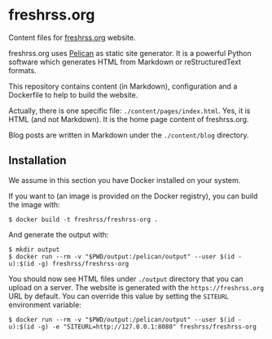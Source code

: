 # freshrss.org

Content files for [freshrss.org](http://freshrss.org) website.

freshrss.org uses [Pelican](http://getpelican.com/) as static site generator.
It is a powerful Python software which generates HTML from Markdown or
reStructuredText formats.

This repository contains content (in Markdown), configuration and a Dockerfile
to help to build the website.

Actually, there is one specific file: `./content/pages/index.html`. Yes, it is
HTML (and not Markdown). It is the home page content of freshrss.org.

Blog posts are written in Markdown under the `./content/blog` directory.

## Installation

We assume in this section you have Docker installed on your system.

If you want to (an image is provided on the Docker registry), you can build the
image with:

```console
$ docker build -t freshrss/freshrss-org .
```

And generate the output with:

```console
$ mkdir output
$ docker run --rm -v "$PWD/output:/pelican/output" --user $(id -u):$(id -g) freshrss/freshrss-org
```

You should now see HTML files under `./output` directory that you can upload
on a server. The website is generated with the `https://freshrss.org` URL by
default. You can override this value by setting the `SITEURL` environment
variable:

```console
$ docker run --rm -v "$PWD/output:/pelican/output" --user $(id -u):$(id -g) -e "SITEURL=http://127.0.0.1:8080" freshrss/freshrss-org
```
